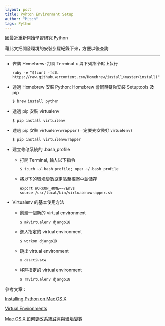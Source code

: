 ```yaml
---
layout: post
title: Pyhton Environment Setup
author: "Mitch"
tags: Python
---
```


因最近重新開始學習研究 Python 

藉此文把開發環境的安裝步驟紀錄下來，方便以後查詢

* * *

* 安裝 Homebrew: 打開 Terminal > 將下列指令貼上執行

  ```
  ruby -e "$(curl -fsSL https://raw.githubusercontent.com/Homebrew/install/master/install)"
  ```

* 透過 Homebrew 安裝 Python: Homebrew 會同時幫你安裝 Setuptools 及 pip

  ```
  $ brew install python
  ```

* 透過 pip 安裝 virtualenv

  ```
  $ pip install virtualenv
  ```

* 透過 pip 安裝 virtualenvwrapper (一定要先安裝好 virtualenv)

  ```
  $ pip install virtualenvwrapper
  ```

* 建立修改系統的 .bash_profile

  * 打開 Terminal, 輸入以下指令
  
    ```
    $ touch ~/.bash_profile; open ~/.bash_profile
    ```
  
  * 將以下的環境變數設定貼至檔案中並儲存

    ```
    export WORKON_HOME=~/Envs
    source /usr/local/bin/virtualenvwrapper.sh
    ```

* Virtualenv 的基本使用方法

  * 創建一個新的 virtual environment
  
    ```
    $ mkvirtualenv django18
    ```
  
  * 進入指定的 virtual environment
  
    ```
    $ workon django18
    ```
  
  * 跳出 virtual environment
  
    ```
    $ deactivate
    ```
  
  * 移除指定的 virtual environment
  
    ```
    $ rmvirtualenv django18
    ```

參考文章：

[Installing Python on Mac OS X](http://docs.python-guide.org/en/latest/starting/install/osx/)

[Virtual Environments](http://docs.python-guide.org/en/latest/dev/virtualenvs/)

[Mac OS X 如何更改系統路徑與環境變數](http://edscb.blogspot.tw/2014/02/mac-osx.html)